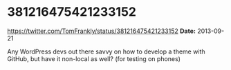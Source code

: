 # 381216475421233152
https://twitter.com/TomFrankly/status/381216475421233152
**Date:** 2013-09-21

Any WordPress devs out there savvy on how to develop a theme with GitHub, but have it non-local as well? (for testing on phones)
